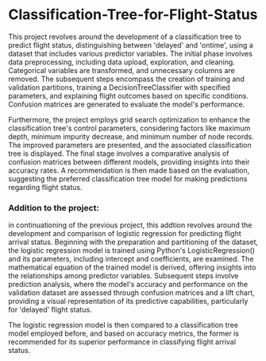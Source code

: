 # Classification-Tree-for-Flight-Status
This project revolves around the development of a classification tree to predict flight status, distinguishing between 'delayed' and 'ontime', using a dataset that includes various predictor variables. The initial phase involves data preprocessing, including data upload, exploration, and cleaning. Categorical variables are transformed, and unnecessary columns are removed. The subsequent steps encompass the creation of training and validation partitions, training a DecisionTreeClassifier with specified parameters, and explaining flight outcomes based on specific conditions. Confusion matrices are generated to evaluate the model's performance.

Furthermore, the project employs grid search optimization to enhance the classification tree's control parameters, considering factors like maximum depth, minimum impurity decrease, and minimum number of node records. The improved parameters are presented, and the associated classification tree is displayed. The final stage involves a comparative analysis of confusion matrices between different models, providing insights into their accuracy rates. A recommendation is then made based on the evaluation, suggesting the preferred classification tree model for making predictions regarding flight status.

### Addition to the project:
in continuationing of the previous project, this addtion revolves around the development and comparison of logistic regression for predicting flight arrival status. Beginning with the preparation and partitioning of the dataset, the logistic regression model is trained using Python's LogisticRegression() and its parameters, including intercept and coefficients, are examined. The mathematical equation of the trained model is derived, offering insights into the relationships among predictor variables. Subsequent steps involve prediction analysis, where the model's accuracy and performance on the validation dataset are assessed through confusion matrices and a lift chart, providing a visual representation of its predictive capabilities, particularly for 'delayed' flight status. 

The logistic regression model is then compared to a classification tree model employed before, and based on accuracy metrics, the former is recommended for its superior performance in classifying flight arrival status.
